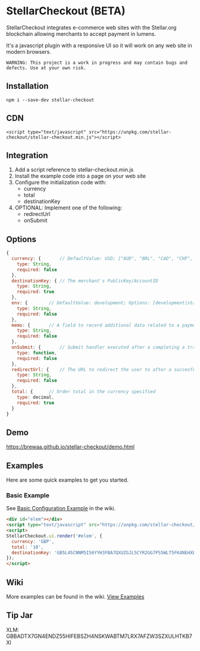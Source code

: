 # StellarCheckout (BETA)

StellarCheckout integrates e-commerce web sites with the Stellar.org blockchain allowing merchants to accept payment in lumens.

It's a javascript plugin with a responsive UI so it will work on any web site in modern browsers.

```
WARNING: This project is a work in progress and may contain bugs and defects. Use at your own risk.
```

## Installation

```
npm i --save-dev stellar-checkout
```

## CDN
```
<script type="text/javascript" src="https://unpkg.com/stellar-checkout/stellar-checkout.min.js"></script>
```

## Integration
1. Add a script reference to stellar-checkout.min.js
1. Install the example code into a page on your web site
2. Configure the initialization code with:
   - currency
   - total
   - destinationKey
3. OPTIONAL: Implement one of the following:
   - redirectUrl
   - onSubmit

## Options

```javascript
{
  currency: {		// DefaultValue: USD; ["AUD", "BRL", "CAD", "CHF", "CLP", "CNY", "CZK", "DKK", "EUR", "GBP", "HKD", "HUF", "IDR", "ILS", "INR", "JPY", "KRW", "MXN", "MYR", "NOK", "NZD", "PHP", "PKR", "PLN", "RUB", "SEK", "SGD", "THB", "TRY", "TWD", "ZAR"],
  	type: String,
  	required: false
  },
  destinationKey: {	// The merchant's PublicKey/AccountID
  	type: String,
  	required: true
  },
  env: {		// DefaultValue: development; Options: [development|staging|production];
  	type: String,
  	required: false
  },
  memo: {		// A field to record additional data related to a payment. E.g. OrderID, UserID
  	type: String,
  	required: false
  },
  onSubmit: {		// Submit handler executed after a completing a transaction. Has access to error and payment data
  	type: function,
  	required: false
  },
  redirectUrl: {	// The URL to redirect the user to after a succesfully completed transaction
  	type: String,
  	required: false
  },
  total: {		// Order total in the currency specified
  	type: decimal,
  	required: true
  }
}
```

## Demo
https://brewaa.github.io/stellar-checkout/demo.html

## Examples
Here are some quick examples to get you started.

### Basic Example
See [Basic Configuration Example](https://github.com/brewaa/stellar-checkout/wiki/Basic-Configuration-Example) in the wiki.

```html
<div id="elem"></div>
<script type="text/javascript" src="https://unpkg.com/stellar-checkout/stellar-checkout.min.js"></script>
<script>
StellarCheckout.ui.render('#elem', {
  currency: 'GBP',
  total: '10',
  destinationKey: 'GB5L45CNNM5I56YYH3FBA7QXUZGJL5CYR2GG7PS5WLT5FK4NEHXEUH73'
});
</script>
```

## Wiki

More examples can be found in the wiki. [View Examples](https://github.com/brewaa/stellar-checkout/wiki/Examples)

## Tip Jar

XLM: GBBADTX7GN4ENDZ55HIFEBSZH4NSKWABTM7LRX7AFZW3SZXULHTKB7XI